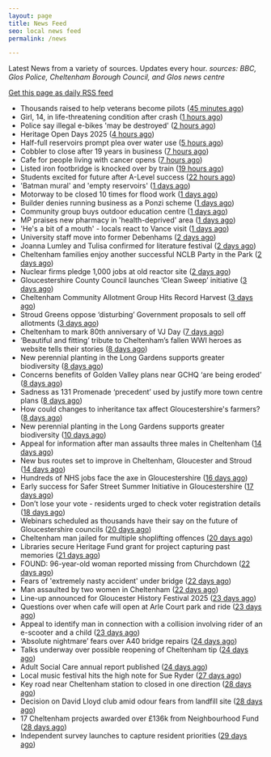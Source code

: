 ```yaml
---
layout: page
title: News Feed
seo: local news feed
permalink: /news

---
```


Latest News from a variety of sources. Updates every hour.
_sources: BBC, Glos Police, Cheltenham Borough Council, and Glos news centre_

[Get this page as daily RSS feed](/daily.rss)

<!-- news_marker starts -->
- Thousands raised to help veterans become pilots ([45 minutes ago](https://www.bbc.com/news/articles/cg50109gv0zo?at_medium=RSS&at_campaign=rss))
- Girl, 14, in life-threatening condition after crash ([1 hours ago](https://www.bbc.com/news/articles/c987nz7327lo?at_medium=RSS&at_campaign=rss))
- Police say illegal e-bikes 'may be destroyed' ([2 hours ago](https://www.bbc.com/news/articles/cy7yen56m4vo?at_medium=RSS&at_campaign=rss))
- Heritage Open Days 2025 ([4 hours ago](https://www.cheltenham.gov.uk/news/article/3041/heritage_open_days_2025))
- Half-full reservoirs prompt plea over water use ([5 hours ago](https://www.bbc.com/news/articles/c3r4v53wvp2o?at_medium=RSS&at_campaign=rss))
- Cobbler to close after 19 years in business ([7 hours ago](https://www.bbc.com/news/articles/c8jpm8rlwk8o?at_medium=RSS&at_campaign=rss))
- Cafe for people living with cancer opens ([7 hours ago](https://www.bbc.com/news/articles/c0r70500yljo?at_medium=RSS&at_campaign=rss))
- Listed iron footbridge is knocked over by train ([19 hours ago](https://www.bbc.com/news/articles/cgjyd194gp0o?at_medium=RSS&at_campaign=rss))
- Students excited for future after A-Level success ([22 hours ago](https://www.bbc.com/news/articles/c24zl91enydo?at_medium=RSS&at_campaign=rss))
- 'Batman mural' and 'empty reservoirs' ([1 days ago](https://www.bbc.com/news/articles/cgr945ndqp5o?at_medium=RSS&at_campaign=rss))
- Motorway to be closed 10 times for flood work ([1 days ago](https://www.bbc.com/news/articles/czr6183d68do?at_medium=RSS&at_campaign=rss))
- Builder denies running business as a Ponzi scheme ([1 days ago](https://www.bbc.com/news/articles/cg501vy3mlmo?at_medium=RSS&at_campaign=rss))
- Community group buys outdoor education centre ([1 days ago](https://www.bbc.com/news/articles/cy988y4v5n4o?at_medium=RSS&at_campaign=rss))
- MP praises new pharmacy in 'health-deprived' area ([1 days ago](https://www.bbc.com/news/articles/c4gzz09w4dqo?at_medium=RSS&at_campaign=rss))
- 'He's a bit of a mouth' - locals react to Vance visit ([1 days ago](https://www.bbc.com/news/articles/cjdy1vgzvxgo?at_medium=RSS&at_campaign=rss))
- University staff move into former Debenhams ([2 days ago](https://www.bbc.com/news/articles/c4gl702dxkxo?at_medium=RSS&at_campaign=rss))
- Joanna Lumley and Tulisa confirmed for literature festival ([2 days ago](https://www.bbc.com/news/articles/crr2jppwrklo?at_medium=RSS&at_campaign=rss))
- Cheltenham families enjoy another successful NCLB Party in the Park ([2 days ago](https://www.cheltenham.gov.uk/news/article/3040/cheltenham_families_enjoy_another_successful_nclb_party_in_the_park))
- Nuclear firms pledge 1,000 jobs at old reactor site ([2 days ago](https://www.bbc.com/news/articles/c5y28722508o?at_medium=RSS&at_campaign=rss))
- Gloucestershire County Council launches ‘Clean Sweep’ initiative ([3 days ago](https://gloucesternewscentre.co.uk/gloucestershire-county-council-launches-clean-sweep-initiative/))
- Cheltenham Community Allotment Group Hits Record Harvest ([3 days ago](https://gloucesternewscentre.co.uk/cheltenham-community-allotment-group-hits-record-harvest/))
- Stroud Greens oppose ‘disturbing’ Government proposals to sell off allotments ([3 days ago](https://gloucesternewscentre.co.uk/stroud-greens-oppose-disturbing-government-proposals-to-sell-off-allotments/))
- Cheltenham to mark 80th anniversary of VJ Day ([7 days ago](https://www.cheltenham.gov.uk/news/article/3039/cheltenham_to_mark_80th_anniversary_of_vj_day))
- ‘Beautiful and fitting’ tribute to Cheltenham’s fallen WWI heroes as website tells their stories ([8 days ago](https://gloucesternewscentre.co.uk/beautiful-and-fitting-tribute-to-cheltenhams-fallen-wwi-heroes-as-website-tells-their-stories/))
- New perennial planting in the Long Gardens supports greater biodiversity ([8 days ago](https://gloucesternewscentre.co.uk/new-perennial-planting-in-the-long-gardens-supports-greater-biodiversity/))
- Concerns benefits of Golden Valley plans near GCHQ ‘are being eroded’ ([8 days ago](https://gloucesternewscentre.co.uk/concerns-benefits-of-golden-valley-plans-near-gchq-are-being-eroded/))
- Sadness as 131 Promenade ‘precedent’ used by justify more town centre plans ([8 days ago](https://gloucesternewscentre.co.uk/sadness-as-131-promenade-precedent-used-by-justify-more-town-centre-plans/))
- How could changes to inheritance tax affect Gloucestershire's farmers? ([8 days ago](https://www.bbc.co.uk/sounds/play/p0lvg6lv?at_medium=RSS&at_campaign=rss))
- New perennial planting in the Long Gardens supports greater biodiversity ([10 days ago](https://www.cheltenham.gov.uk/news/article/3038/new_perennial_planting_in_the_long_gardens_supports_greater_biodiversity))
- Appeal for information after man assaults three males in Cheltenham ([14 days ago](https://gloucesternewscentre.co.uk/appeal-for-information-after-man-assaults-three-males-in-cheltenham/))
- New bus routes set to improve in Cheltenham, Gloucester and Stroud ([14 days ago](https://gloucesternewscentre.co.uk/new-bus-routes-set-to-improve-in-cheltenham-gloucester-and-stroud/))
- Hundreds of NHS jobs face the axe in Gloucestershire ([16 days ago](https://gloucesternewscentre.co.uk/hundreds-of-nhs-jobs-face-the-axe-in-gloucestershire/))
- Early success for Safer Street Summer Initiative in Gloucestershire ([17 days ago](https://gloucesternewscentre.co.uk/early-success-for-safer-street-summer-initiative-in-gloucestershire/))
- Don’t lose your vote - residents urged to check voter registration details ([18 days ago](https://www.cheltenham.gov.uk/news/article/3037/dont_lose_your_vote_-_residents_urged_to_check_voter_registration_details))
- Webinars scheduled as thousands have their say on the future of Gloucestershire councils ([20 days ago](https://gloucesternewscentre.co.uk/webinars-scheduled-as-thousands-have-their-say-on-the-future-of-gloucestershire-councils/))
- Cheltenham man jailed for multiple shoplifting offences ([20 days ago](https://gloucesternewscentre.co.uk/cheltenham-man-jailed-for-multiple-shoplifting-offences/))
- Libraries secure Heritage Fund grant for project capturing past memories ([21 days ago](https://gloucesternewscentre.co.uk/libraries-secure-heritage-fund-grant-for-project-capturing-past-memories/))
- FOUND: 96-year-old woman reported missing from Churchdown ([22 days ago](https://gloucesternewscentre.co.uk/search-for-96-year-old-woman-reported-missing-from-churchdown/))
- Fears of 'extremely nasty accident' under bridge ([22 days ago](https://www.bbc.co.uk/sounds/play/p0lrzgg9?at_medium=RSS&at_campaign=rss))
- Man assaulted by two women in Cheltenham ([22 days ago](https://gloucesternewscentre.co.uk/man-assaulted-by-two-women-in-cheltenham/))
- Line-up announced for Gloucester History Festival 2025 ([23 days ago](https://gloucesternewscentre.co.uk/line-up-announced-for-gloucester-history-festival-2025/))
- Questions over when cafe will open at Arle Court park and ride ([23 days ago](https://gloucesternewscentre.co.uk/questions-over-when-cafe-will-open-at-arle-court-park-and-ride/))
- Appeal to identify man in connection with a collision involving rider of an e-scooter and a child ([23 days ago](https://gloucesternewscentre.co.uk/appeal-to-identify-man-in-connection-with-a-collision-involving-rider-of-an-e-scooter-and-a-child/))
- ‘Absolute nightmare’ fears over A40 bridge repairs ([24 days ago](https://gloucesternewscentre.co.uk/absolute-nightmare-fears-over-a40-bridge-repairs/))
- Talks underway over possible reopening of Cheltenham tip ([24 days ago](https://gloucesternewscentre.co.uk/talks-underway-over-possible-reopening-of-cheltenham-tip/))
- Adult Social Care annual report published ([24 days ago](https://gloucesternewscentre.co.uk/adult-social-care-annual-report-published/))
- Local music festival hits the high note for Sue Ryder ([27 days ago](https://gloucesternewscentre.co.uk/local-music-festival-hits-the-high-note-for-sue-ryder/))
- Key road near Cheltenham station to closed in one direction ([28 days ago](https://gloucesternewscentre.co.uk/key-road-near-cheltenham-station-to-closed-in-one-direction/))
- Decision on David Lloyd club amid odour fears from landfill site ([28 days ago](https://gloucesternewscentre.co.uk/decision-on-david-lloyd-club-amid-odour-fears-from-landfill-site/))
- 17 Cheltenham projects awarded over £136k from Neighbourhood Fund ([28 days ago](https://www.cheltenham.gov.uk/news/article/3036/17_cheltenham_projects_awarded_over_136k_from_neighbourhood_fund))
- Independent survey launches to capture resident priorities ([29 days ago](https://www.cheltenham.gov.uk/news/article/3035/independent_survey_launches_to_capture_resident_priorities))

<!-- news_marker ends -->
